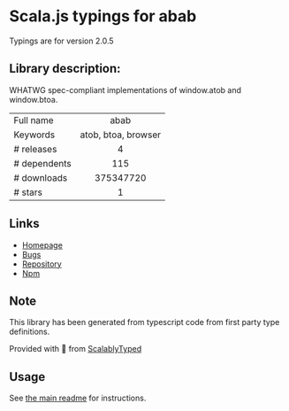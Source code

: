 
# Scala.js typings for abab

Typings are for version 2.0.5

## Library description:
WHATWG spec-compliant implementations of window.atob and window.btoa.

|                    |                 |
| ------------------ | :-------------: |
| Full name          | abab |
| Keywords           | atob, btoa, browser |
| # releases         | 4 |
| # dependents       | 115 |
| # downloads        | 375347720 |
| # stars            | 1 |

## Links
- [Homepage](https://github.com/jsdom/abab#readme)
- [Bugs](https://github.com/jsdom/abab/issues)
- [Repository](https://github.com/jsdom/abab)
- [Npm](https://www.npmjs.com/package/abab)
    


## Note
This library has been generated from typescript code from first party type definitions.

Provided with :purple_heart: from [ScalablyTyped](https://github.com/oyvindberg/ScalablyTyped)

## Usage
See [the main readme](../../readme.md) for instructions.


